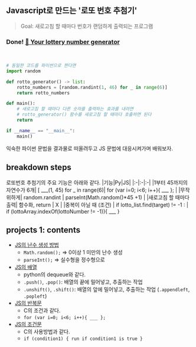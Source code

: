 ## Javascript로 만드는 '로또 번호 추첨기'

> Goal: 새로고침 할 때마다 번호가 랜덤하게 출력되는 프로그램

### Done! [🎲 Your lottery number generator](https://github.com/4923/Web/blob/master/Front-end/JavaScript/project_01/lotto-generator.html)

<br>

```python
# 동일한 코드를 파이썬으로 짠다면
import random

def rotto_generator() -> list:
    rotto_numbers = [random.randint(1, 46) for _ in range(6)]
    return rotto_numbers

def main():
    # 새로고침 할 때마다 다른 숫자를 출력하는 효과를 내려면
    # rotto_generator() 함수를 새로고침 할 때마다 호출하면 된다
    return

if __name__ == "__main__":
    main()
```

익숙한 파이썬 문법을 결과물로 떠올려두고 JS 문법에 대응시켜가며 배워보자.

## breakdown steps
로또번호 추첨기의 주요 기능은 아래와 같다.
|기능|Py|JS|
|:-|:-|:-|
|1부터 45까지의 자연수가 6개| [ ___(1, 45) for _ in range(6)| for (var i=0; i<6; i++){ ___ }; |
|무작위하게| random.randint | parseInt(Math.random()*45 +1) |
|새로고침 할 때마다 출력| 함수화, return | X |
|중복이 아닐 때 (조건) | if lotto_list.find(target) != -1 : | if (lottoArray.indexOf(lottoNumber != -1)){ ___ }

## projects 1: contents
- [JS의 난수 생성 방법](https://github.com/4923/Web/blob/master/Front-end/JavaScript/project_01/04_lottery-random.md)
    - `Math.random();` => 0이상 1 미만의 난수 생성
    - `parseInt();` => 실수형을 정수형으로
- [JS의 배열](https://github.com/4923/Web/blob/master/Front-end/JavaScript/project_01/05_lottery-array.md)
    - python의 dequeue와 같다.
    - `.push()`, `.pop()`: 배열의 끝에 밀어넣고, 추출하는 작업
    - `.unshift()`, `.shift()`: 배열의 앞에 밀어넣고, 추출하는 작업 (`.appendleft`, `.popleft`)
- [JS의 반복문](https://github.com/4923/Web/blob/master/Front-end/JavaScript/project_01/06_lottery-loop.md)
    - C의 조건과 같다.
    - `for (var i=0; i<6; i++){ ___ };`
- [JS의 조건문](https://github.com/4923/Web/blob/master/Front-end/JavaScript/project_01/07_lottery-condition.md)
    - C의 사용방법과 같다.
    - `if (condition1) { run if condition1 is true }`